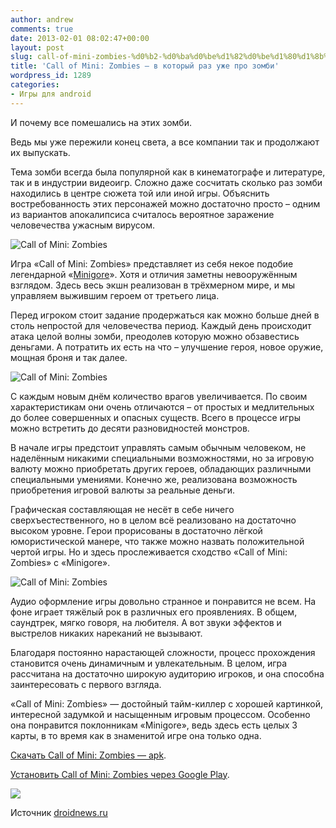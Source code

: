 ```yaml
---
author: andrew
comments: true
date: 2013-02-01 08:02:47+00:00
layout: post
slug: call-of-mini-zombies-%d0%b2-%d0%ba%d0%be%d1%82%d0%be%d1%80%d1%8b%d0%b9-%d1%80%d0%b0%d0%b7-%d1%83%d0%b6%d0%b5-%d0%bf%d1%80%d0%be-%d0%b7%d0%be%d0%bc%d0%b1%d0%b8
title: 'Call of Mini: Zombies — в который раз уже про зомби'
wordpress_id: 1289
categories:
- Игры для android
---
```


И почему все помешались на этих зомби.





Ведь мы уже пережили конец света, а все компании так и продолжают их выпускать.





Тема зомби всегда была популярной как в кинематографе и литературе, так и в индустрии видеоигр. Сложно даже сосчитать сколько раз зомби находились в центре сюжета той или иной игры. Объяснить востребованность этих персонажей можно достаточно просто – одним из вариантов апокалипсиса считалось вероятное заражение человечества ужасным вирусом.





![Call of Mini: Zombies](http://www.droidnews.ru/wp-content/uploads/2013/01/call_of_mini_zombies_1.jpg)

<!-- more -->


Игра «Call of Mini: Zombies» представляет из себя некое подобие легендарной «[Minigore](http://www.droidnews.ru/minigore-interesnaya-3d-arkadnaya-strelyalka)». Хотя и отличия заметны невооружённым взглядом. Здесь весь экшн реализован в трёхмерном мире, и мы управляем выжившим героем от третьего лица. 









Перед игроком стоит задание продержаться как можно больше дней в столь непростой для человечества период. Каждый день происходит атака целой волны зомби, преодолев которую можно обзавестись деньгами. А потратить их есть на что – улучшение героя, новое оружие, мощная броня и так далее.





![Call of Mini: Zombies](http://www.droidnews.ru/wp-content/uploads/2013/01/call_of_mini_zombies_2.jpg)




С каждым новым днём количество врагов увеличивается. По своим характеристикам они очень отличаются – от простых и медлительных до более совершенных и опасных существ. Всего в процессе игры можно встретить до десяти разновидностей монстров.





В начале игры предстоит управлять самым обычным человеком, не наделённым никакими специальными возможностями, но за игровую валюту можно приобретать других героев, обладающих различными специальными умениями. Конечно же, реализована возможность приобретения игровой валюты за реальные деньги. 





Графическая составляющая не несёт в себе ничего сверхъестественного, но в целом всё реализовано на достаточно высоком уровне. Герои прорисованы в достаточно лёгкой юмористической манере, что также можно назвать положительной чертой игры. Но и здесь прослеживается сходство «Call of Mini: Zombies» с «Minigore».





![Call of Mini: Zombies](http://www.droidnews.ru/wp-content/uploads/2013/01/call_of_mini_zombies_3.jpg)




Аудио оформление игры довольно странное и понравится не всем. На фоне играет тяжёлый рок в различных его проявлениях. В общем, саундтрек, мягко говоря, на любителя. А вот звуки эффектов и выстрелов никаких нареканий не вызывают.





Благодаря постоянно нарастающей сложности, процесс прохождения становится очень динамичным и увлекательным. В целом, игра рассчитана на достаточно широкую аудиторию игроков, и она способна заинтересовать с первого взгляда.





«Call of Mini: Zombies» — достойный тайм-киллер с хорошей картинкой, интересной задумкой и насыщенным игровым процессом. Особенно она понравится поклонникам «Minigore», ведь здесь есть целых 3 карты, в то время как в знаменитой игре она только одна.









[Скачать Call of Mini: Zombies — apk](http://letitbit.net/download/89579.81560c2d6a55ed8efaab880a0c48/call_of_mini_zombies.apk.html).





[Установить Call of Mini: Zombies через Google Play](https://play.google.com/store/apps/details?id=com.trinitigame.callofminiandroid).





![](http://www.droidnews.ru/wp-content/uploads/2013/01/call_of_mini_zombies_qr.png)







Источник [droidnews.ru](http://www.droidnews.ru/call-of-mini-zombies-v-kotoryy-raz-uzhe-pro-zombi)
